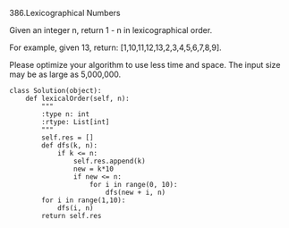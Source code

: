 386.Lexicographical Numbers

Given an integer n, return 1 - n in lexicographical order.

For example, given 13, return: [1,10,11,12,13,2,3,4,5,6,7,8,9].

Please optimize your algorithm to use less time and space. The input size may be as large as 5,000,000.

```
class Solution(object):
    def lexicalOrder(self, n):
        """
        :type n: int
        :rtype: List[int]
        """
        self.res = []
        def dfs(k, n):
            if k <= n:
                self.res.append(k)
                new = k*10
                if new <= n:
                    for i in range(0, 10):
                        dfs(new + i, n)
        for i in range(1,10):
            dfs(i, n)
        return self.res
```
